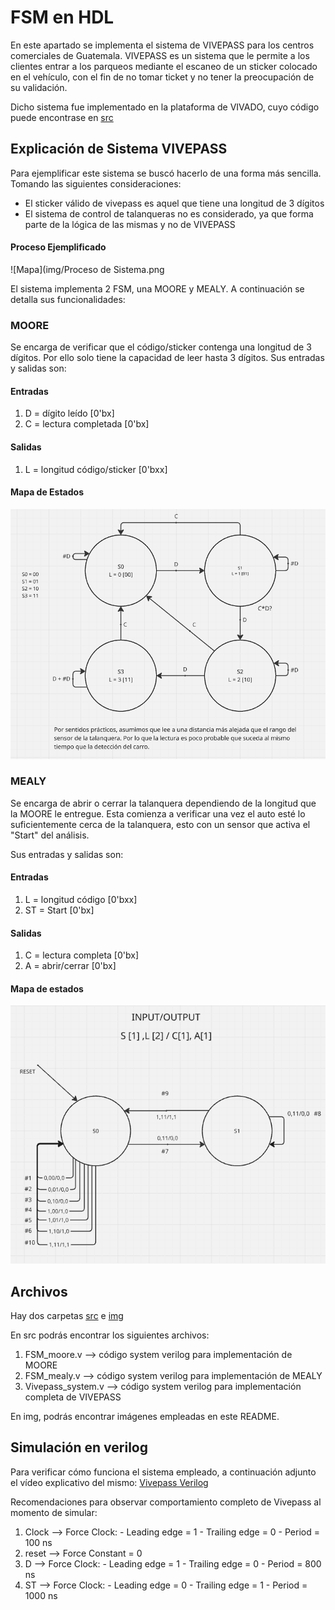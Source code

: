 # FSM en HDL
En este apartado se implementa el sistema de VIVEPASS para los centros comerciales de Guatemala. VIVEPASS es un sistema que le permite a los clientes entrar a los parqueos mediante el escaneo de un sticker colocado en el vehículo, con el fin de no tomar ticket y no tener la preocupación de su validación.

Dicho sistema fue implementado en la plataforma de VIVADO, cuyo código puede encontrase en [src](./src/)
## Explicación de Sistema VIVEPASS
Para ejemplificar este sistema se buscó hacerlo de una forma más sencilla. Tomando las siguientes consideraciones:
- El sticker válido de vivepass es aquel que tiene una longitud de 3 dígitos
- El sistema de control de talanqueras no es considerado, ya que forma parte de la lógica de las mismas y no de VIVEPASS

#### Proceso Ejemplificado
![Mapa](img/Proceso de Sistema.png

El sistema implementa 2 FSM, una MOORE y MEALY. A continuación se detalla sus funcionalidades:
### MOORE
Se encarga de verificar que el código/sticker contenga una longitud de 3 dígitos. Por ello solo tiene la capacidad de leer hasta 3 dígitos. 
Sus entradas y salidas son:

#### Entradas
1. D = dígito leído [0'bx]
2. C = lectura completada [0'bx]

#### Salidas 
1. L = longitud código/sticker [0'bxx]

#### Mapa de Estados
![Mapa](img/MapaMoore.png)

### MEALY
Se encarga de abrir o cerrar la talanquera dependiendo de la longitud que la MOORE le entregue. Esta comienza a verificar una vez el auto esté lo suficientemente cerca de la talanquera, esto con un sensor que activa el "Start" del análisis.

Sus entradas y salidas son:

#### Entradas
1. L = longitud código [0'bxx]
2. ST = Start [0'bx]
#### Salidas 
1. C = lectura completa [0'bx]
2. A = abrir/cerrar [0'bx]

#### Mapa de estados
![Mapa](img/MapaMealy.png)

## Archivos
Hay dos carpetas [src](./src/) e [img](./img/)

En src podrás encontrar los siguientes archivos:
1. FSM_moore.v --> código system verilog para implementación de MOORE
2. FSM_mealy.v --> código system verilog para implementación de MEALY
3. Vivepass_system.v --> código system verilog para implementación completa de VIVEPASS

En img, podrás encontrar imágenes empleadas en este README.

## Simulación en verilog
Para verificar cómo funciona el sistema empleado, a continuación adjunto el vídeo explicativo del mismo:
[Vivepass Verilog](https://youtu.be/ppbE6J_HPwU)

Recomendaciones para observar comportamiento completo de Vivepass al momento de simular:

1. Clock --> Force Clock:
						- Leading edge = 1
						- Trailing edge = 0
						- Period = 100 ns
2. reset --> Force Constant = 0
3. D 	 --> Force Clock:
						- Leading edge = 1
						- Trailing edge = 0
						- Period = 800 ns
4. ST 	 --> Force Clock:
						- Leading edge = 0
						- Trailing edge = 1
						- Period = 1000 ns